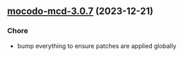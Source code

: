 

## [mocodo-mcd-3.0.7](https://github.com/truecharts/charts/compare/mocodo-mcd-3.0.6...mocodo-mcd-3.0.7) (2023-12-21)

### Chore

- bump everything to ensure patches are applied globally
  
  